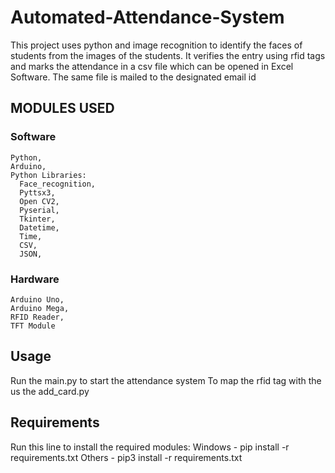 # Automated-Attendance-System

This project uses python and image recognition to identify the faces of students from the images of the students. It verifies the entry using rfid tags and marks the attendance in a csv file which can be opened in Excel Software. The same file is mailed to the designated email id

## MODULES USED

### Software

    Python,
    Arduino,
    Python Libraries:
      Face_recognition,
      Pyttsx3,
      Open CV2,
      Pyserial,
      Tkinter,
      Datetime,
      Time,
      CSV,
      JSON,

### Hardware

    Arduino Uno,
    Arduino Mega,
    RFID Reader,
    TFT Module

## Usage

Run the main.py to start the attendance system
To map the rfid tag with the us the add_card.py

## Requirements

Run this line to install the required modules:
Windows - pip install -r requirements.txt
Others - pip3 install -r requirements.txt
